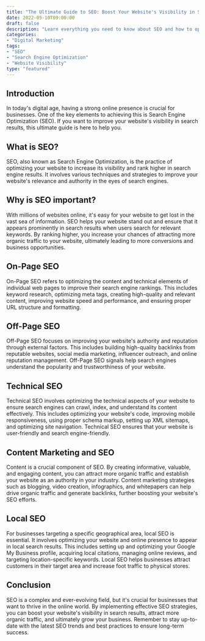 ```yaml
---
title: "The Ultimate Guide to SEO: Boost Your Website's Visibility in Search Results"
date: 2022-05-10T09:00:00
draft: false
description: "Learn everything you need to know about SEO and how to optimize your website to rank higher in search engine results."
categories:
- "Digital Marketing"
tags:
- "SEO"
- "Search Engine Optimization"
- "Website Visibility"
type: "featured"
---
```


## Introduction

In today's digital age, having a strong online presence is crucial for businesses. One of the key elements to achieving this is Search Engine Optimization (SEO). If you want to improve your website's visibility in search results, this ultimate guide is here to help you.

## What is SEO?

SEO, also known as Search Engine Optimization, is the practice of optimizing your website to increase its visibility and rank higher in search engine results. It involves various techniques and strategies to improve your website's relevance and authority in the eyes of search engines.

## Why is SEO important?

With millions of websites online, it's easy for your website to get lost in the vast sea of information. SEO helps your website stand out and ensure that it appears prominently in search results when users search for relevant keywords. By ranking higher, you increase your chances of attracting more organic traffic to your website, ultimately leading to more conversions and business opportunities.

## On-Page SEO

On-Page SEO refers to optimizing the content and technical elements of individual web pages to improve their search engine rankings. This includes keyword research, optimizing meta tags, creating high-quality and relevant content, improving website speed and performance, and ensuring proper URL structure and formatting.

## Off-Page SEO

Off-Page SEO focuses on improving your website's authority and reputation through external factors. This includes building high-quality backlinks from reputable websites, social media marketing, influencer outreach, and online reputation management. Off-Page SEO signals help search engines understand the popularity and trustworthiness of your website.

## Technical SEO

Technical SEO involves optimizing the technical aspects of your website to ensure search engines can crawl, index, and understand its content effectively. This includes optimizing your website's code, improving mobile responsiveness, using proper schema markup, setting up XML sitemaps, and optimizing site navigation. Technical SEO ensures that your website is user-friendly and search engine-friendly.

## Content Marketing and SEO

Content is a crucial component of SEO. By creating informative, valuable, and engaging content, you can attract more organic traffic and establish your website as an authority in your industry. Content marketing strategies such as blogging, video creation, infographics, and whitepapers can help drive organic traffic and generate backlinks, further boosting your website's SEO efforts.

## Local SEO

For businesses targeting a specific geographical area, local SEO is essential. It involves optimizing your website and online presence to appear in local search results. This includes setting up and optimizing your Google My Business profile, acquiring local citations, managing online reviews, and targeting location-specific keywords. Local SEO helps businesses attract customers in their target area and increase foot traffic to physical stores.

## Conclusion

SEO is a complex and ever-evolving field, but it's crucial for businesses that want to thrive in the online world. By implementing effective SEO strategies, you can boost your website's visibility in search results, attract more organic traffic, and ultimately grow your business. Remember to stay up-to-date with the latest SEO trends and best practices to ensure long-term success.
